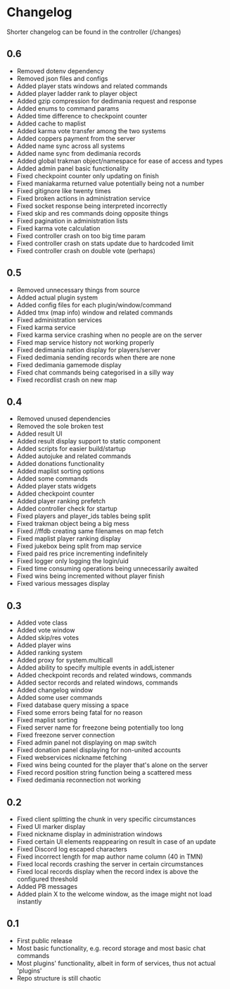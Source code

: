 # Changelog
Shorter changelog can be found in the controller (/changes)
## 0.6
- Removed dotenv dependency
- Removed json files and configs
- Added player stats windows and related commands
- Added player ladder rank to player object
- Added gzip compression for dedimania request and response
- Added enums to command params
- Added time difference to checkpoint counter
- Added cache to maplist
- Added karma vote transfer among the two systems
- Added coppers payment from the server
- Added name sync across all systems
- Added name sync from dedimania records
- Added global trakman object/namespace for ease of access and types
- Added admin panel basic functionality
- Fixed checkpoint counter only updating on finish
- Fixed maniakarma returned value potentially being not a number
- Fixed gitignore like twenty times
- Fixed broken actions in administration service
- Fixed socket response being interpreted incorrectly
- Fixed skip and res commands doing opposite things
- Fixed pagination in administration lists
- Fixed karma vote calculation
- Fixed controller crash on too big time param
- Fixed controller crash on stats update due to hardcoded limit
- Fixed controller crash on double vote (perhaps)
## 0.5
- Removed unnecessary things from source
- Added actual plugin system
- Added config files for each plugin/window/command
- Added tmx (map info) window and related commands
- Fixed administration services
- Fixed karma service
- Fixed karma service crashing when no people are on the server
- Fixed map service history not working properly
- Fixed dedimania nation display for players/server
- Fixed dedimania sending records when there are none
- Fixed dedimania gamemode display
- Fixed chat commands being categorised in a silly way
- Fixed recordlist crash on new map
## 0.4
- Removed unused dependencies
- Removed the sole broken test
- Added result UI
- Added result display support to static component
- Added scripts for easier build/startup
- Added autojuke and related commands
- Added donations functionality
- Added maplist sorting options
- Added some commands
- Added player stats widgets
- Added checkpoint counter
- Added player ranking prefetch
- Added controller check for startup
- Fixed players and player_ids tables being split
- Fixed trakman object being a big mess
- Fixed //ffdb creating same filenames on map fetch
- Fixed maplist player ranking display
- Fixed jukebox being split from map service
- Fixed paid res price incrementing indefinitely
- Fixed logger only logging the login/uid
- Fixed time consuming operations being unnecessarily awaited
- Fixed wins being incremented without player finish
- Fixed various messages display
## 0.3
- Added vote class
- Added vote window
- Added skip/res votes
- Added player wins
- Added ranking system
- Added proxy for system.multicall
- Added ability to specify multiple events in addListener 
- Added checkpoint records and related windows, commands
- Added sector records and related windows, commands
- Added changelog window
- Added some user commands
- Fixed database query missing a space
- Fixed some errors being fatal for no reason
- Fixed maplist sorting
- Fixed server name for freezone being potentially too long
- Fixed freezone server connection
- Fixed admin panel not displaying on map switch
- Fixed donation panel displaying for non-united accounts
- Fixed webservices nickname fetching
- Fixed wins being counted for the player that's alone on the server
- Fixed record position string function being a scattered mess
- Fixed dedimania reconnection not working
## 0.2
- Fixed client splitting the chunk in very specific circumstances
- Fixed UI marker display
- Fixed nickname display in administration windows
- Fixed certain UI elements reappearing on result in case of an update
- Fixed Discord log escaped characters
- Fixed incorrect length for map author name column (40 in TMN)
- Fixed local records crashing the server in certain circumstances
- Fixed local records display when the record index is above the configured threshold
- Added PB messages
- Added plain X to the welcome window, as the image might not load instantly
## 0.1
- First public release
- Most basic functionality, e.g. record storage and most basic chat commands
- Most plugins' functionality, albeit in form of services, thus not actual 'plugins'
- Repo structure is still chaotic
